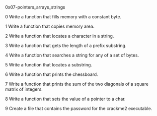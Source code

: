 0x07-pointers_arrays_strings

0	Write a function that fills memory with a constant byte.

1	Write a function that copies memory area.

2	Write a function that locates a character in a string.

3	Write a function that gets the length of a prefix substring.

4	Write a function that searches a string for any of a set of bytes.

5	Write a function that locates a substring.

6	Write a function that prints the chessboard.

7	Write a function that prints the sum of the two diagonals of a square matrix of integers.

8	Write a function that sets the value of a pointer to a char.

9	Create a file that contains the password for the crackme2 executable.	
